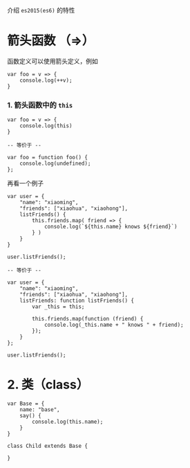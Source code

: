 介绍 `es2015(es6)` 的特性

# 箭头函数 （=>）

函数定义可以使用箭头定义，例如

	var foo = v => {
		console.log(++v);
	}

### 1. 箭头函数中的 `this` 

	var foo = v => {
		console.log(this)
	} 

	-- 等价于 --

	var foo = function foo() {
		console.log(undefined);
	};

再看一个例子

	var user = {
		"name": "xiaoming",
		"friends": ["xiaohua", "xiaohong"],
		listFriends() {
			this.friends.map( friend => {
				console.log(`${this.name} knows ${friend}`)
			} )
		}
	}

	user.listFriends();

	-- 等价于 --

	var user = {
		"name": "xiaoming",
		"friends": ["xiaohua", "xiaohong"],
		listFriends: function listFriends() {
			var _this = this;

			this.friends.map(function (friend) {
				console.log(_this.name + " knows " + friend);
			});
		}
	};

	user.listFriends();

# 2. 类（class）

	var Base = {
		name: "base",
		say() {
			console.log(this.name);
		}
	}

	class Child extends Base {
		
	}